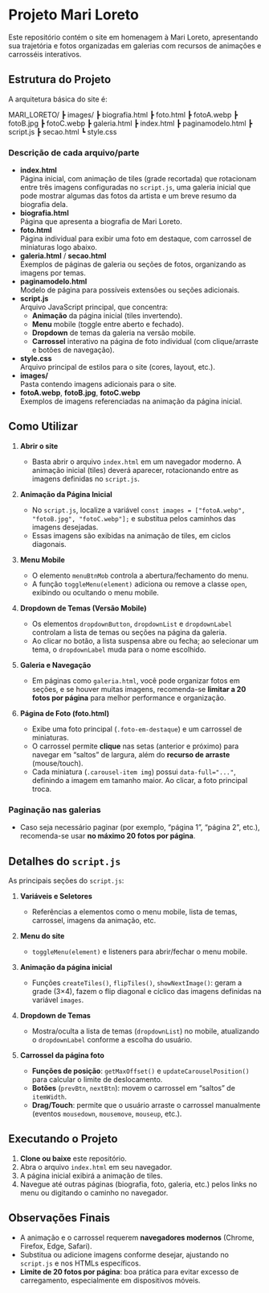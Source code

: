 # Projeto Mari Loreto

Este repositório contém o site em homenagem à Mari Loreto, apresentando sua trajetória e fotos organizadas em galerias com recursos de animações e carrosséis interativos.

## Estrutura do Projeto

A arquitetura básica do site é:

MARI_LORETO/ 
  ┣ images/ 
  ┣ biografia.html 
  ┣ foto.html 
  ┣ fotoA.webp 
  ┣ fotoB.jpg 
  ┣ fotoC.webp 
  ┣ galeria.html 
  ┣ index.html 
  ┣ paginamodelo.html 
  ┣ script.js 
  ┣ secao.html 
  ┗ style.css


### Descrição de cada arquivo/parte

- **index.html**  
  Página inicial, com animação de tiles (grade recortada) que rotacionam entre três imagens configuradas no `script.js`, uma galeria inicial que pode mostrar algumas das fotos da artista e um breve resumo da biografia dela.
- **biografia.html**  
  Página que apresenta a biografia de Mari Loreto.  
- **foto.html**  
  Página individual para exibir uma foto em destaque, com carrossel de miniaturas logo abaixo.  
- **galeria.html** / **secao.html**  
  Exemplos de páginas de galeria ou seções de fotos, organizando as imagens por temas.  
- **paginamodelo.html**  
  Modelo de página para possíveis extensões ou seções adicionais.  
- **script.js**  
  Arquivo JavaScript principal, que concentra:
  - **Animação** da página inicial (tiles invertendo).  
  - **Menu** mobile (toggle entre aberto e fechado).  
  - **Dropdown** de temas da galeria na versão mobile.  
  - **Carrossel** interativo na página de foto individual (com clique/arraste e botões de navegação).  
- **style.css**  
  Arquivo principal de estilos para o site (cores, layout, etc.).  
- **images/**  
  Pasta contendo imagens adicionais para o site.  
- **fotoA.webp**, **fotoB.jpg**, **fotoC.webp**  
  Exemplos de imagens referenciadas na animação da página inicial.

## Como Utilizar

1. **Abrir o site**  
   - Basta abrir o arquivo `index.html` em um navegador moderno. A animação inicial (tiles) deverá aparecer, rotacionando entre as imagens definidas no `script.js`.

2. **Animação da Página Inicial**  
   - No `script.js`, localize a variável `const images = ["fotoA.webp", "fotoB.jpg", "fotoC.webp"];` e substitua pelos caminhos das imagens desejadas.
   - Essas imagens são exibidas na animação de tiles, em ciclos diagonais.

3. **Menu Mobile**  
   - O elemento `menuBtnMob` controla a abertura/fechamento do menu.  
   - A função `toggleMenu(element)` adiciona ou remove a classe `open`, exibindo ou ocultando o menu mobile.

4. **Dropdown de Temas (Versão Mobile)**  
   - Os elementos `dropdownButton`, `dropdownList` e `dropdownLabel` controlam a lista de temas ou seções na página da galeria.  
   - Ao clicar no botão, a lista suspensa abre ou fecha; ao selecionar um tema, o `dropdownLabel` muda para o nome escolhido.

5. **Galeria e Navegação**  
   - Em páginas como `galeria.html`, você pode organizar fotos em seções, e se houver muitas imagens, recomenda-se **limitar a 20 fotos por página** para melhor performance e organização.

6. **Página de Foto (foto.html)**  
   - Exibe uma foto principal (`.foto-em-destaque`) e um carrossel de miniaturas.  
   - O carrossel permite **clique** nas setas (anterior e próximo) para navegar em “saltos” de largura, além do **recurso de arraste** (mouse/touch).  
   - Cada miniatura (`.carousel-item img`) possui `data-full="..."`, definindo a imagem em tamanho maior. Ao clicar, a foto principal troca.

### Paginação nas galerias
- Caso seja necessário paginar (por exemplo, “página 1”, “página 2”, etc.), recomenda-se usar **no máximo 20 fotos por página**.

## Detalhes do `script.js`

As principais seções do `script.js`:

1. **Variáveis e Seletores**  
   - Referências a elementos como o menu mobile, lista de temas, carrossel, imagens da animação, etc.

2. **Menu do site**  
   - `toggleMenu(element)` e listeners para abrir/fechar o menu mobile.

3. **Animação da página inicial**  
   - Funções `createTiles()`, `flipTiles()`, `showNextImage()`: geram a grade (3×4), fazem o flip diagonal e cíclico das imagens definidas na variável `images`.

4. **Dropdown de Temas**  
   - Mostra/oculta a lista de temas (`dropdownList`) no mobile, atualizando o `dropdownLabel` conforme a escolha do usuário.

5. **Carrossel da página foto**  
   - **Funções de posição**: `getMaxOffset()` e `updateCarouselPosition()` para calcular o limite de deslocamento.  
   - **Botões** (`prevBtn`, `nextBtn`): movem o carrossel em “saltos” de `itemWidth`.  
   - **Drag/Touch**: permite que o usuário arraste o carrossel manualmente (eventos `mousedown`, `mousemove`, `mouseup`, etc.).

## Executando o Projeto

1. **Clone ou baixe** este repositório.  
2. Abra o arquivo `index.html` em seu navegador.  
3. A página inicial exibirá a animação de tiles.  
4. Navegue até outras páginas (biografia, foto, galeria, etc.) pelos links no menu ou digitando o caminho no navegador.

## Observações Finais

- A animação e o carrossel requerem **navegadores modernos** (Chrome, Firefox, Edge, Safari).  
- Substitua ou adicione imagens conforme desejar, ajustando no `script.js` e nos HTMLs específicos.  
- **Limite de 20 fotos por página**: boa prática para evitar excesso de carregamento, especialmente em dispositivos móveis.